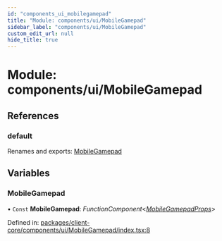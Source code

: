 ```yaml
---
id: "components_ui_mobilegamepad"
title: "Module: components/ui/MobileGamepad"
sidebar_label: "components/ui/MobileGamepad"
custom_edit_url: null
hide_title: true
---
```


# Module: components/ui/MobileGamepad

## References

### default

Renames and exports: [MobileGamepad](components_ui_mobilegamepad.md#mobilegamepad)

## Variables

### MobileGamepad

• `Const` **MobileGamepad**: *FunctionComponent*<[*MobileGamepadProps*](components_ui_mobilegamepad_mobilegamepadprops.md#mobilegamepadprops)\>

Defined in: [packages/client-core/components/ui/MobileGamepad/index.tsx:8](https://github.com/xr3ngine/xr3ngine/blob/66a84a950/packages/client-core/components/ui/MobileGamepad/index.tsx#L8)
